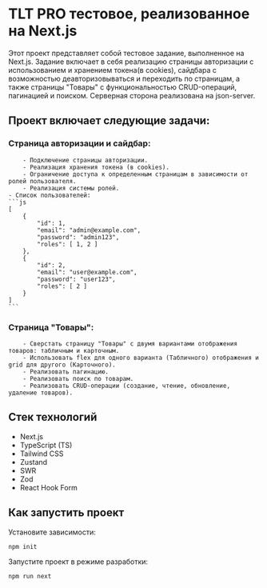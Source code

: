 # TLT PRO тестовое, реализованное на Next.js
Этот проект представляет собой тестовое задание, выполненное на Next.js. Задание включает в себя реализацию страницы авторизации с использованием и хранением токена(в cookies), сайдбара с возможностью деавторизовываться и переходить по страницам, а также страницы "Товары" с функциональностью CRUD-операций, пагинацией и поиском. Серверная сторона реализована на json-server.

## Проект включает следующие задачи:

  ### Страница авторизации и сайдбар:
        - Подключение страницы авторизации.
        - Реализация хранения токена (в cookies).
        - Ограничение доступа к определенным страницам в зависимости от ролей пользователя.
        - Реализация системы ролей.
	- Список пользователей:
	```js
	[
	    {
	        "id": 1,
	        "email": "admin@example.com",
	        "password": "admin123",
	        "roles": [ 1, 2 ]
	    },
	    {
	        "id": 2,
	        "email": "user@example.com",
	        "password": "user123",
	        "roles": [ 2 ]
	    }
	]
	```

 ### Страница "Товары":
        - Сверстать страницу "Товары" с двумя вариантами отображения товаров: табличным и карточным.
        - Использовать flex для одного варианта (Табличного) отображения и grid для другого (Карточного).
        - Реализовать пагинацию.
        - Реализовать поиск по товарам.
        - Реализовать CRUD-операции (создание, чтение, обновление, удаление товаров).


## Стек технологий
- Next.js
- TypeScript (TS)
- Tailwind CSS
- Zustand
- SWR
- Zod
- React Hook Form


## Как запустить проект

Установите зависимости:

```bash
npm init
```

Запустите проект в режиме разработки:

```bash
npm run next
```
